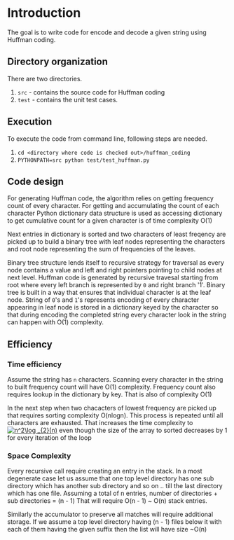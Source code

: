 # Introduction

The goal is to write code for encode and decode a given string using Huffman coding.

## Directory organization

There are two directories. 
1. `src` - contains the source code for Huffman coding
2. `test` - contains the unit test cases. 

## Execution

To execute the code from command line, following steps are needed.

1. `cd <directory where code is checked out>/huffman_coding`
2. `PYTHONPATH=src python test/test_huffman.py`


## Code design

For generating Huffman code, the algorithm relies on getting frequency count of every character. For getting and accumulating the count of each character Python dictionary data structure is used as accessing dictionary to get cumulative count for a given character is of time complexity O(1)

Next entries in dictionary is sorted and two characters of least freqency are picked up to build a binary tree with leaf nodes representing the characters and root node representing the sum of frequencies of the leaves.

Binary tree structure lends itself to recursive strategy for traversal as every node contains a value and left and right pointers pointing to child nodes at next level. Huffman code is generated by recursive travesal starting from root where every left branch is represented by `0` and right branch '1'. Binary tree is built in a way that ensures that individual character is at the leaf node. String of `0`'s and `1`'s represents encoding of every character appearing in leaf node is stored in a dictionary keyed by the character so that during encoding the completed string every character look in the string can happen with O(1) complexity.

## Efficiency

### Time efficiency

Assume the string has `n` characters. Scanning every character in the string to built frequency count will have O(1) complexity. Frequency count also requires lookup in the dictionary by key. That is also of complexity O(1)

In the next step when two chacacters of lowest frequency are picked up that requires sorting complexity O(nlogn). This process is repeated until all characters are exhausted. That increases the time complexity to <a href="https://www.codecogs.com/eqnedit.php?latex=n^2\log&space;_{2}(n)" target="_blank"><img src="https://latex.codecogs.com/svg.latex?n^2\log&space;_{2}(n)" title="n^2\log _{2}(n)" /></a> even though the size of the array to sorted decreases by 1 for every iteration of the loop

### Space Complexity

Every recursive call require creating an entry in the stack. In a most degenerate case let us assume that one top level directory has one sub directory which has another sub directory and so on .. till the last directory which has one file. Assuming a total of n entries, number of directories + sub directories = (n - 1) That will require O(n - 1) ~ O(n) stack entries.

Similarly the accumulator to preserve all matches will require additional storage. If we assume a top level directory having (n - 1) files below it with each of them having the given suffix then the list will have size ~O(n)

